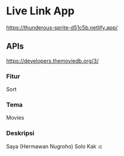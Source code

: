 # Live Link App

https://thunderous-sprite-d51c5b.netlify.app/

## APIs

https://developers.themoviedb.org/3/

### Fitur
Sort

### Tema
Movies

### Deskripsi
Saya (Hermawan Nugroho) Solo Kak :c

